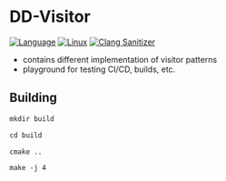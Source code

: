 # DD-Visitor

[![Language](https://img.shields.io/badge/C%2B%2B-20-blue.svg)](https://en.wikipedia.org/wiki/C%2B%2B#Standardization)
[![Linux](https://github.com/aneax/dd-visitor/actions/workflows/cmake.yml/badge.svg)](https://github.com/boostorg/ublas/actions/workflows/cmake.yml)
[![Clang Sanitizer](https://github.com/aneax/dd-visitor/actions/workflows/sanitizer.yml/badge.svg)](https://github.com/aneax/dd-visitor/actions/workflows/sanitizer.yml)


- contains different implementation of visitor patterns
- playground for testing CI/CD, builds, etc.

## Building

```markdown
mkdir build

cd build

cmake ..

make -j 4
```
